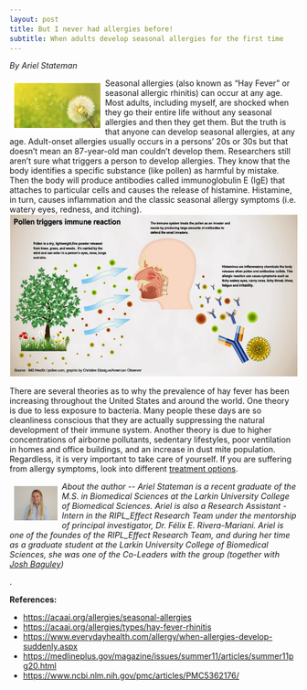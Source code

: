 ```yaml
---
layout: post
title: But I never had allergies before!
subtitle: When adults develop seasonal allergies for the first time
---
```


*By Ariel Stateman*

<img src="/img/seasonal-allergies.png" alt="Seasonal Allergies" align="left" style="width: 30%; height: 20%; margin:8px">
Seasonal allergies (also known as “Hay Fever” or seasonal allergic rhinitis) can occur at any age. Most adults, including myself, are shocked when they go their entire life without any seasonal allergies and then they get them. But the truth is that anyone can develop seasonal allergies, at any age. Adult-onset allergies usually occurs in a persons’ 20s or 30s but that doesn’t mean an 87-year-old man couldn’t develop them. Researchers still aren’t sure what triggers a person to develop allergies. They know that the body identifies a specific substance (like pollen) as harmful by mistake. Then the body will produce antibodies called immunoglobulin E (IgE) that attaches to particular cells and causes the release of histamine. Histamine, in turn, causes inflammation and the classic seasonal allergy symptoms (i.e. watery eyes, redness, and itching). 

<img src="/img/seasonal-allergies2.png" alt="Pollen triggers immune reaction" class="inline"/>

There are several theories as to why the prevalence of hay fever has been increasing throughout the United States and around the world. One theory is due to less exposure to bacteria. Many people these days are so cleanliness conscious that they are actually suppressing the natural development of their immune system. Another theory is due to higher concentrations of airborne pollutants, sedentary lifestyles, poor ventilation in homes and office buildings, and an increase in dust mite population. Regardless, it is very important to take care of yourself. If you are suffering from allergy symptoms, look into different <a href="https://www.riplrt.com/2019-02-13-allergy-treatment-options/" target="_blank"> treatment options</a>. 


<img src="/img/Ariel.jpg" alt="Ariel Stateman" align="left" style="width: 15%; height: 15%; margin:8px">
<p><i>About the author -- Ariel Stateman is a recent graduate of the M.S. in Biomedical Sciences at the Larkin University College of Biomedical Sciences. Ariel is also a Research Assistant - Intern in the RIPL_Effect Research Team under the mentorship of principal investigator, Dr. Félix E. Rivera-Mariani. Ariel is one of the foundes of the RIPL_Effect Research Team, and during her time as a graduate student at the Larkin University College of Biomedical Sciences, she was one of the Co-Leaders with the group (together with <a href="https://www.riplrt.com/members/#Joshua%20Baguley" target="_blank"> Josh Baguley</a>) </i></p>.


**References:**

- https://acaai.org/allergies/seasonal-allergies
- https://acaai.org/allergies/types/hay-fever-rhinitis
- https://www.everydayhealth.com/allergy/when-allergies-develop-suddenly.aspx
- https://medlineplus.gov/magazine/issues/summer11/articles/summer11pg20.html
- https://www.ncbi.nlm.nih.gov/pmc/articles/PMC5362176/
